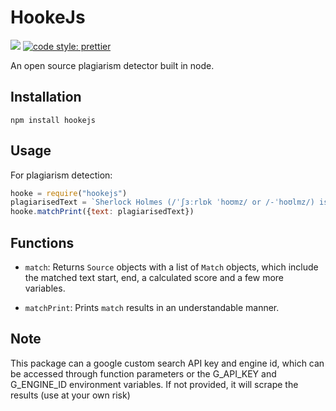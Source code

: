 # HookeJs

![](https://github.com/oekshido/HookeJs/workflows/Node.js%20CI/badge.svg)
[![code style: prettier](https://img.shields.io/badge/code_style-prettier-ff69b4.svg?style=flat-square)](https://github.com/prettier/prettier)

An open source plagiarism detector built in node.

## Installation

```
npm install hookejs
```

## Usage

For plagiarism detection:

```javascript
hooke = require("hookejs")
plagiarisedText = `Sherlock Holmes (/ˈʃɜːrlɒk ˈhoʊmz/ or /-ˈhoʊlmz/) is a fictional private detective created by British author Sir Arthur Conan Doyle. Referring to himself as a "consulting detective" in the stories, Holmes is known for his proficiency with observation, deduction, forensic science, and logical reasoning that borders on the fantastic, which he employs when investigating cases for a wide variety of clients, including Scotland Yard.`
hooke.matchPrint({text: plagiarisedText})
```

## Functions

-   `match`:
    Returns `Source` objects with a list of `Match` objects, which include the matched text start, end, a calculated score and a few more variables.

-   `matchPrint`: Prints `match` results in an understandable manner.

## Note

This package can a google custom search API key and engine id, which can be accessed through function parameters or the G_API_KEY and G_ENGINE_ID environment variables. If not provided, it will scrape the results (use at your own risk)
